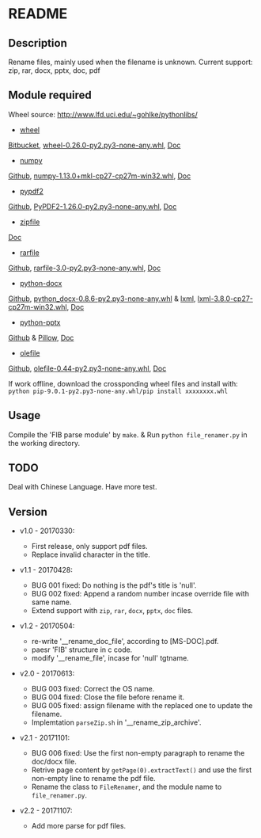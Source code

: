 # README

## Description

Rename files, mainly used when the filename is unknown.
Current support:
    zip, rar, docx, pptx, doc, pdf

## Module required

Wheel source: <http://www.lfd.uci.edu/~gohlke/pythonlibs/>

- [wheel](http://wheel.readthedocs.io/en/latest/)

[Bitbucket](https://bitbucket.org/pypa/wheel),
[wheel-0.26.0-py2.py3-none-any.whl](http://www.lfd.uci.edu/~gohlke/pythonlibs/vu0h7y4r/wheel-0.26.0-py2.py3-none-any.whl),
[Doc](http://wheel.readthedocs.io/en/latest/)

- [numpy](http://www.numpy.org/)

[Github](https://github.com/numpy/numpy),
[numpy-1.13.0+mkl-cp27-cp27m-win32.whl](http://www.lfd.uci.edu/~gohlke/pythonlibs/vu0h7y4r/numpy-1.13.0+mkl-cp27-cp27m-win32.whl),
[Doc](http://www.numpy.org/)

- [pypdf2](http://pythonhosted.org/PyPDF2/)

[Github](https://github.com/mstamy2/PyPDF2),
[PyPDF2-1.26.0-py2.py3-none-any.whl](http://www.lfd.uci.edu/~gohlke/pythonlibs/vu0h7y4r/PyPDF2-1.26.0-py2.py3-none-any.whl),
[Doc](http://pythonhosted.org/PyPDF2/)

- [zipfile](https://docs.python.org/2/library/zipfile.html)

[Doc](https://docs.python.org/2/library/zipfile.html)

- [rarfile](https://rarfile.readthedocs.io/en/latest)

[Github](https://github.com/markokr/rarfile),
[rarfile-3.0-py2.py3-none-any.whl](http://www.lfd.uci.edu/~gohlke/pythonlibs/vu0h7y4r/rarfile-3.0-py2.py3-none-any.whl),
[Doc](https://rarfile.readthedocs.io/en/latest)

- [python-docx](https://python-docx.readthedocs.io/en/latest)

[Github](https://github.com/python-openxml/python-docx),
[python_docx-0.8.6-py2.py3-none-any.whl](http://www.lfd.uci.edu/~gohlke/pythonlibs/vu0h7y4r/python_docx-0.8.6-py2.py3-none-any.whl)
  & [lxml](https://github.com/lxml/lxml),
    [lxml-3.8.0-cp27-cp27m-win32.whl](http://www.lfd.uci.edu/~gohlke/pythonlibs/vu0h7y4r/lxml-3.8.0-cp27-cp27m-win32.whl),
[Doc](https://python-docx.readthedocs.io/en/latest)

- [python-pptx](https://python-pptx.readthedocs.io/en/latest/)

[Github](https://github.com/scanny/python-pptx)
  & [Pillow](https://github.com/python-pillow/Pillow/),
[Doc](https://python-pptx.readthedocs.io/en/latest/)

- [olefile](http://olefile.readthedocs.io/en/latest/)

[Github](https://github.com/decalage2/olefile),
[olefile-0.44-py2.py3-none-any.whl](http://www.lfd.uci.edu/~gohlke/pythonlibs/vu0h7y4r/olefile-0.44-py2.py3-none-any.whl),
[Doc](http://olefile.readthedocs.io/en/latest/)

If work offline, download the crossponding wheel files and install with:
    `python pip-9.0.1-py2.py3-none-any.whl/pip install xxxxxxxx.whl`

## Usage

Compile the 'FIB parse module' by `make`. &
Run `python file_renamer.py` in the working directory.

## TODO

Deal with Chinese Language.
Have more test.

## Version

- v1.0 - 20170330:

  - First release, only support pdf files.
  - Replace invalid character in the title.

- v1.1 - 20170428:

  - BUG 001 fixed: Do nothing is the pdf's title is 'null'.
  - BUG 002 fixed: Append a random number incase override file with same name.
  - Extend support with `zip`, `rar`, `docx`, `pptx`, `doc` files.

- v1.2 - 20170504:

  - re-write '__rename_doc_file', according to [MS-DOC].pdf.
  - paesr 'FIB' structure in c code.
  - modify '__rename_file', incase for 'null' tgtname.

- v2.0 - 20170613:

  - BUG 003 fixed: Correct the OS name.
  - BUG 004 fixed: Close the file before rename it.
  - BUG 005 fixed: assign filename with the replaced one to update the filename.
  - Implemtation `parseZip.sh` in '__rename_zip_archive'.

- v2.1 - 20171101:

  - BUG 006 fixed: Use the first non-empty paragraph to rename the doc/docx file.
  - Retrive page content by `getPage(0).extractText()` and use the first non-empty line
        to rename the pdf file.
  - Rename the class to `FileRenamer`, and the module name to `file_renamer.py`.

- v2.2 - 20171107:

  - Add more parse for pdf files.
